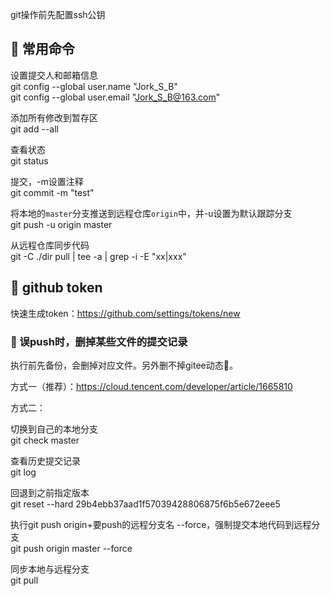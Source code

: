
git操作前先配置ssh公钥

## 📌 常用命令

设置提交人和邮箱信息  
git config --global user.name "Jork_S_B"  
git config --global user.email "Jork_S_B@163.com"

添加所有修改到暂存区  
git add --all

查看状态  
git status

提交，-m设置注释  
git commit -m "test"

将本地的`master`分支推送到远程仓库`origin`中，并-u设置为默认跟踪分支  
git push -u origin master

从远程仓库同步代码  
git -C ./dir pull | tee -a | grep -i -E "xx|xxx"


## 📌 github token

快速生成token：https://github.com/settings/tokens/new


### 🚁 误push时，删掉某些文件的提交记录

执行前先备份，会删掉对应文件。另外删不掉gitee动态🙂。

方式一（推荐）：https://cloud.tencent.com/developer/article/1665810

方式二：

切换到自己的本地分支  
git check master

查看历史提交记录  
git log
 
回退到之前指定版本  
git reset --hard 29b4ebb37aad1f57039428806875f6b5e672eee5

执行git push origin+要push的远程分支名 --force，强制提交本地代码到远程分支  
git push origin master --force
 
同步本地与远程分支  
git pull